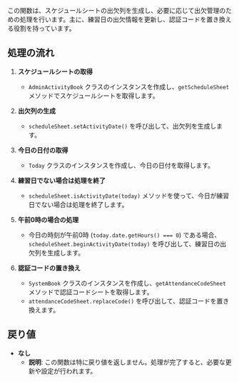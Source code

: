 


この関数は、スケジュールシートの出欠列を生成し、必要に応じて出欠管理のための処理を行います。主に、練習日の出欠情報を更新し、認証コードを置き換える役割を持っています。


## 処理の流れ

1. **スケジュールシートの取得**
   - `AdminActivityBook` クラスのインスタンスを作成し、`getScheduleSheet` メソッドでスケジュールシートを取得します。

2. **出欠列の生成**
   - `scheduleSheet.setActivityDate()` を呼び出して、出欠列を生成します。

3. **今日の日付の取得**
   - `Today` クラスのインスタンスを作成し、今日の日付を取得します。

4. **練習日でない場合は処理を終了**
   - `scheduleSheet.isActivityDate(today)` メソッドを使って、今日が練習日でない場合は処理を終了します。

5. **午前0時の場合の処理**
   - 今日の時刻が午前0時 (`today.date.getHours() === 0`) である場合、`scheduleSheet.beginActivityDate(today)` を呼び出して、練習日の出欠列を生成します。

6. **認証コードの置き換え**
   - `SystemBook` クラスのインスタンスを作成し、`getAttendanceCodeSheet` メソッドで認証コードシートを取得します。
   - `attendanceCodeSheet.replaceCode()` を呼び出して、認証コードを置き換えます。

## 戻り値

- **なし**
  - **説明**: この関数は特に戻り値を返しません。処理が完了すると、必要な更新や設定が行われます。